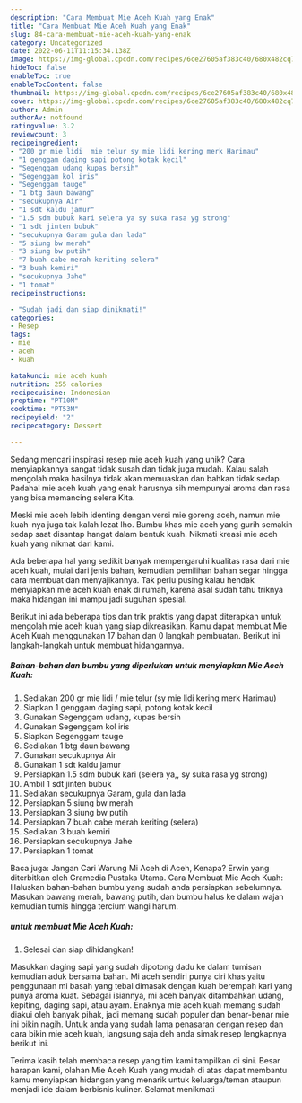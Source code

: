 ```yaml
---
description: "Cara Membuat Mie Aceh Kuah yang Enak"
title: "Cara Membuat Mie Aceh Kuah yang Enak"
slug: 84-cara-membuat-mie-aceh-kuah-yang-enak
category: Uncategorized
date: 2022-06-11T11:15:34.138Z
image: https://img-global.cpcdn.com/recipes/6ce27605af383c40/680x482cq70/mie-aceh-kuah-foto-resep-utama.jpg
hideToc: false
enableToc: true
enableTocContent: false
thumbnail: https://img-global.cpcdn.com/recipes/6ce27605af383c40/680x482cq70/mie-aceh-kuah-foto-resep-utama.jpg
cover: https://img-global.cpcdn.com/recipes/6ce27605af383c40/680x482cq70/mie-aceh-kuah-foto-resep-utama.jpg
author: Admin
authorAv: notfound
ratingvalue: 3.2
reviewcount: 3
recipeingredient:
- "200 gr mie lidi  mie telur sy mie lidi kering merk Harimau"
- "1 genggam daging sapi potong kotak kecil"
- "Segenggam udang kupas bersih"
- "Segenggam kol iris"
- "Segenggam tauge"
- "1 btg daun bawang"
- "secukupnya Air"
- "1 sdt kaldu jamur"
- "1.5 sdm bubuk kari selera ya sy suka rasa yg strong"
- "1 sdt jinten bubuk"
- "secukupnya Garam gula dan lada"
- "5 siung bw merah"
- "3 siung bw putih"
- "7 buah cabe merah keriting selera"
- "3 buah kemiri"
- "secukupnya Jahe"
- "1 tomat"
recipeinstructions:

- "Sudah jadi dan siap dinikmati!"
categories:
- Resep
tags:
- mie
- aceh
- kuah

katakunci: mie aceh kuah 
nutrition: 255 calories
recipecuisine: Indonesian
preptime: "PT10M"
cooktime: "PT53M"
recipeyield: "2"
recipecategory: Dessert

---
```





Sedang mencari inspirasi resep mie aceh kuah yang unik? Cara menyiapkannya sangat tidak susah dan tidak juga mudah. Kalau salah mengolah maka hasilnya tidak akan memuaskan dan bahkan tidak sedap. Padahal mie aceh kuah yang enak harusnya sih mempunyai aroma dan rasa yang bisa memancing selera Kita.





Meski mie aceh lebih identing dengan versi mie goreng aceh, namun mie kuah-nya juga tak kalah lezat lho. Bumbu khas mie aceh yang gurih semakin sedap saat disantap hangat dalam bentuk kuah. Nikmati kreasi mie aceh kuah yang nikmat dari kami.

Ada beberapa hal yang sedikit banyak mempengaruhi kualitas rasa dari mie aceh kuah, mulai dari jenis bahan, kemudian pemilihan bahan segar hingga cara membuat dan menyajikannya. Tak perlu pusing kalau hendak menyiapkan mie aceh kuah enak di rumah, karena asal sudah tahu triknya maka hidangan ini mampu jadi suguhan spesial.






Berikut ini ada beberapa tips dan trik praktis yang dapat diterapkan untuk mengolah mie aceh kuah yang siap dikreasikan. Kamu dapat membuat Mie Aceh Kuah menggunakan 17 bahan dan 0 langkah pembuatan. Berikut ini langkah-langkah untuk membuat hidangannya.

<!--inarticleads1-->

##### Bahan-bahan dan bumbu yang diperlukan untuk menyiapkan Mie Aceh Kuah:

1. Sediakan 200 gr mie lidi / mie telur (sy mie lidi kering merk Harimau)
1. Siapkan 1 genggam daging sapi, potong kotak kecil
1. Gunakan Segenggam udang, kupas bersih
1. Gunakan Segenggam kol iris
1. Siapkan Segenggam tauge
1. Sediakan 1 btg daun bawang
1. Gunakan secukupnya Air
1. Gunakan 1 sdt kaldu jamur
1. Persiapkan 1.5 sdm bubuk kari (selera ya,, sy suka rasa yg strong)
1. Ambil 1 sdt jinten bubuk
1. Sediakan secukupnya Garam, gula dan lada
1. Persiapkan 5 siung bw merah
1. Persiapkan 3 siung bw putih
1. Persiapkan 7 buah cabe merah keriting (selera)
1. Sediakan 3 buah kemiri
1. Persiapkan secukupnya Jahe
1. Persiapkan 1 tomat


Baca juga: Jangan Cari Warung Mi Aceh di Aceh, Kenapa? Erwin yang diterbitkan oleh Gramedia Pustaka Utama. Cara Membuat Mie Aceh Kuah: Haluskan bahan-bahan bumbu yang sudah anda persiapkan sebelumnya. Masukan bawang merah, bawang putih, dan bumbu halus ke dalam wajan kemudian tumis hingga tercium wangi harum. 

<!--inarticleads2-->

#####  untuk membuat Mie Aceh Kuah:


1. Selesai dan siap dihidangkan!

Masukkan daging sapi yang sudah dipotong dadu ke dalam tumisan kemudian aduk bersama bahan. Mi aceh sendiri punya ciri khas yaitu penggunaan mi basah yang tebal dimasak dengan kuah berempah kari yang punya aroma kuat. Sebagai isiannya, mi aceh banyak ditambahkan udang, kepiting, daging sapi, atau ayam. Enaknya mie aceh kuah memang sudah diakui oleh banyak pihak, jadi memang sudah populer dan benar-benar mie ini bikin nagih. Untuk anda yang sudah lama penasaran dengan resep dan cara bikin mie aceh kuah, langsung saja deh anda simak resep lengkapnya berikut ini. 

Terima kasih telah membaca resep yang tim kami tampilkan di sini. Besar harapan kami, olahan Mie Aceh Kuah yang mudah di atas dapat membantu kamu menyiapkan hidangan yang menarik untuk keluarga/teman ataupun menjadi ide dalam berbisnis kuliner. Selamat menikmati
